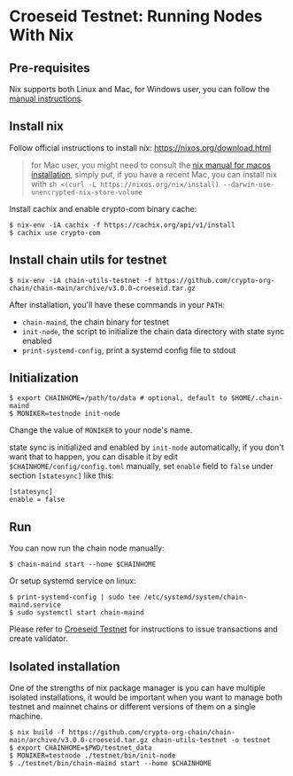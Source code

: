 # Croeseid Testnet: Running Nodes With Nix

## Pre-requisites

Nix supports both Linux and Mac, for Windows user, you can follow the [manual instructions](./croeseid-testnet.md).

## Install nix

Follow official instructions to install nix: https://nixos.org/download.html

> for Mac user, you might need to consult the [nix manual for macos installation](https://nixos.org/manual/nix/stable/#sect-macos-installation), simply put, if you have a recent Mac, you can install nix with `sh <(curl -L https://nixos.org/nix/install) --darwin-use-unencrypted-nix-store-volume`

Install cachix and enable crypto-com binary cache:

```shell
$ nix-env -iA cachix -f https://cachix.org/api/v1/install
$ cachix use crypto-com
```

## Install chain utils for testnet

```shell
$ nix-env -iA chain-utils-testnet -f https://github.com/crypto-org-chain/chain-main/archive/v3.0.0-croeseid.tar.gz
```

After installation, you'll have these commands in your `PATH`:

- `chain-maind`, the chain binary for testnet
- `init-node`, the script to initialize the chain data directory with state sync enabled
- `print-systemd-config`, print a systemd config file to stdout

## Initialization

```shell
$ export CHAINHOME=/path/to/data # optional, default to $HOME/.chain-maind
$ MONIKER=testnode init-node
```

Change the value of `MONIKER` to your node's name.

state sync is initialized and enabled by `init-node` automatically, if you don't want that to happen, you can disable it by edit
`$CHAINHOME/config/config.toml` manually, set `enable` field to `false` under section `[statesync]` like this:

```
[statesync]
enable = false
```

## Run

You can now run the chain node manually:

```shell
$ chain-maind start --home $CHAINHOME
```

Or setup systemd service on linux:

```
$ print-systemd-config | sudo tee /etc/systemd/system/chain-maind.service
$ sudo systemctl start chain-maind
```

Please refer to [Croeseid Testnet](./croeseid-testnet.md#step-3-run-everything) for instructions to issue transactions
and create validator.

## Isolated installation

One of the strengths of nix package manager is you can have multiple isolated installations, it would be important when
you want to manage both testnet and mainnet chains or different versions of them on a single machine.

```shell
$ nix build -f https://github.com/crypto-org-chain/chain-main/archive/v3.0.0-croeseid.tar.gz chain-utils-testnet -o testnet
$ export CHAINHOME=$PWD/testnet_data
$ MONIKER=testnode ./testnet/bin/init-node
$ ./testnet/bin/chain-maind start --home $CHAINHOME
```
